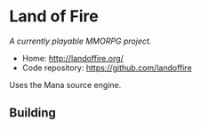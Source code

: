 # Land of Fire

_A currently playable MMORPG project._

- Home: http://landoffire.org/
- Code repository: https://github.com/landoffire

Uses the Mana source engine.

## Building

